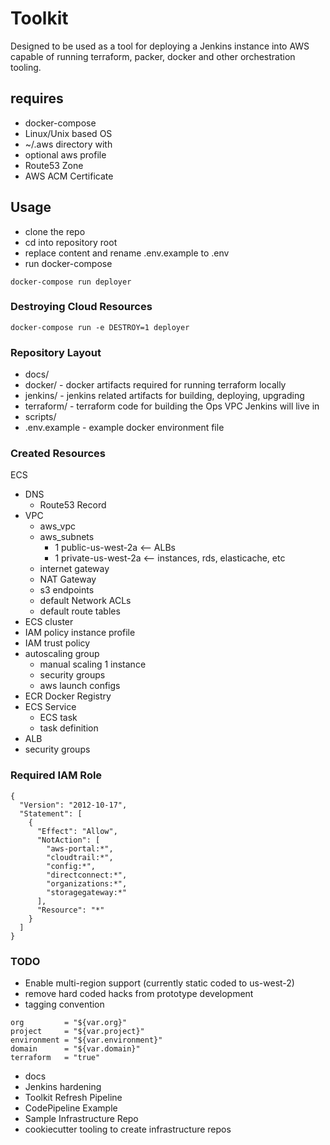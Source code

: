 Toolkit
=======

Designed to be used as a tool for deploying a Jenkins instance into
AWS capable of running terraform, packer, docker and other orchestration tooling.

## requires

* docker-compose
* Linux/Unix based OS
* ~/.aws directory with
* optional aws profile
* Route53 Zone
* AWS ACM Certificate

## Usage

* clone the repo
* cd into repository root
* replace content and rename .env.example to .env
* run docker-compose
```
docker-compose run deployer
```

### Destroying Cloud Resources
```
docker-compose run -e DESTROY=1 deployer
```

### Repository Layout
* docs/
* docker/ - docker artifacts required for running terraform locally
* jenkins/ - jenkins related artifacts for building, deploying, upgrading
* terraform/ - terraform code for building the Ops VPC Jenkins will live in
* scripts/
* .env.example - example docker environment file

### Created Resources

ECS
 + DNS
    + Route53 Record
 + VPC
    + aws_vpc
    + aws_subnets
        + 1 public-us-west-2a  <-- ALBs
        + 1 private-us-west-2a  <-- instances, rds, elasticache, etc
    + internet gateway
    + NAT Gateway
    + s3 endpoints
    + default Network ACLs
    + default route tables
 +  ECS cluster
   + IAM policy instance profile
   + IAM trust policy
   + autoscaling group
     + manual scaling 1 instance
     + security groups
     + aws launch configs
 + ECR Docker Registry
 + ECS Service
   + ECS task
   + task definition
 +  ALB
   + security groups

### Required IAM Role
```
{
  "Version": "2012-10-17",
  "Statement": [
    {
      "Effect": "Allow",
      "NotAction": [
        "aws-portal:*",
        "cloudtrail:*",
        "config:*",
        "directconnect:*",
        "organizations:*",
        "storagegateway:*"
      ],
      "Resource": "*"
    }
  ]
}
```

### TODO
* Enable multi-region support (currently static coded to us-west-2)
* remove hard coded hacks from prototype development
* tagging convention
```
org         = "${var.org}"
project     = "${var.project}"
environment = "${var.environment}"
domain      = "${var.domain}"
terraform   = "true"
```
* docs
* Jenkins hardening
* Toolkit Refresh Pipeline
* CodePipeline Example
* Sample Infrastructure Repo
* cookiecutter tooling to create infrastructure repos
